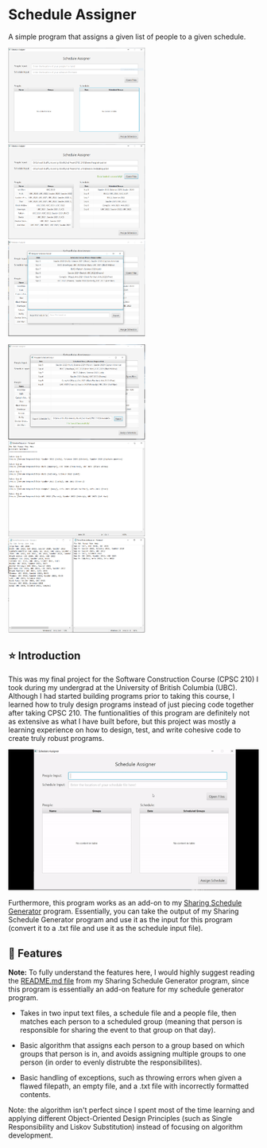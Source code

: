 # Schedule Assigner
A simple program that assigns a given list of people to a given schedule.

<img src="screenshots/ScheduleAssigner1.PNG" width="275" title="Intial View"> <img src="screenshots/ScheduleAssigner2.PNG" width="275" title="After Loading Files"> <img src="screenshots/ScheduleAssigner3new.PNG" width="275" title="After Assigning Files">

<img src="screenshots/ScheduleAssigner4.PNG" width="275" title="After Export"> <img src="screenshots/ScheduleAssigner5new.PNG" width="275" title="Exported File"> <img src="screenshots/ScheduleAssigner6.PNG" width="275" title="Input Files">

## :star: Introduction
This was my final project for the Software Construction Course (CPSC 210) I took during my undergrad at the University of British Columbia (UBC). Although I had started building programs prior to taking this course, I learned how to truly design programs instead of just piecing code together after taking CPSC 210. The funtionalities of this program are definitely not as extensive as what I have built before, but this project was mostly a learning experience on how to design, test, and write cohesive code to create truly robust programs.

<img src="screenshots/ScheduleAssignerDemo.gif" width="800" title="Demo">

Furthermore, this program works as an add-on to my [Sharing Schedule Generator](https://github.com/scheng20/sharing-schedule-generator) program. Essentially, you can take the output of my Sharing Schedule Generator program and use it as the input for this program (convert it to a .txt file and use it as the schedule input file).

## :pushpin: Features 
**Note:** To fully understand the features here, I would highly suggest reading the [README.md file](https://github.com/scheng20/sharing-schedule-generator/blob/master/README.md) from my Sharing Schedule Generator program, since this program is essentially an add-on feature for my schedule generator program. 

* Takes in two input text files, a schedule file and a people file, then matches each person to a scheduled group (meaning that person is responsible for sharing the event to that group on that day).

* Basic algorithm that assigns each person to a group based on which groups that person is in, and avoids assigning multiple groups to one person (in order to evenly distrubte the responsibilites).

* Basic handling of exceptions, such as throwing errors when given a flawed filepath, an empty file, and a .txt file with incorrectly formatted contents.

Note: the algorithm isn't perfect since I spent most of the time learning and applying different Object-Oriented Design Principles (such as Single Responsibility and Liskov Substitution) instead of focusing on algorithm development. 
